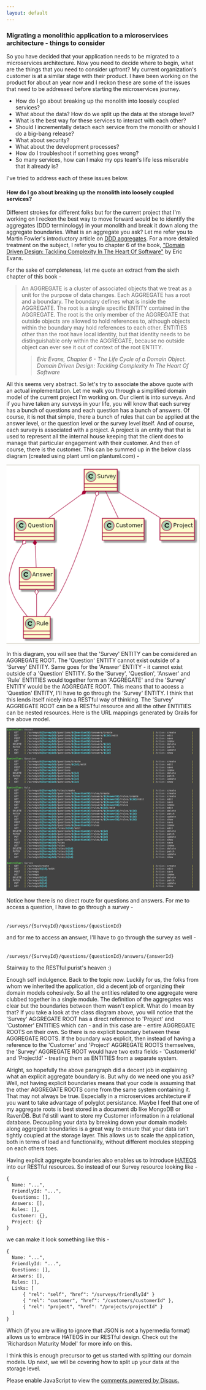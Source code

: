 ```yaml
---
layout: default
---
```


### Migrating a monolithic application to a microservices architecture - things to consider
So you have decided that your application needs to be migrated to a microservices architecture. Now you need to decide where to begin, what are the things that you need to consider upfront? My current organization's customer is at a similar stage with their product. I have been working on the product for about an year now and I reckon these are some of the issues that need to be addressed before starting the microservices journey.

* How do I go about breaking up the monolith into loosely coupled services?
* What about the data? How do we split up the data at the storage level?
* What is the best way for these services to interact with each other?
* Should I incrementally detach each service from the monolith or should I do a big-bang release?
* What about security?
* What about the development processes?
* How do I troubleshoot if something goes wrong?
* So many services, how can I make my ops team's life less miserable that it already is?

I've tried to address each of these issues below.

#### How do I go about breaking up the monolith into loosely coupled services?

Different strokes for different folks but for the current project that I'm working on I reckon the best way to move forward would be to identify the aggregates (DDD terminology) in your monolith and break it down along the aggregate boundaries. What is an aggregate you ask? Let me refer you to Martin Fowler's introductory article on [DDD aggregates](http://martinfowler.com/bliki/DDD_Aggregate.html). For a more detailed treatment on the subject, I refer you to chapter 6 of the book, ["Domain Driven Design: Tackling Complexity In The Heart Of Software"](http://www.amazon.com/Domain-Driven-Design-Tackling-Complexity-Software/dp/0321125215/) by Eric Evans.

For the sake of completeness, let me quote an extract from the sixth chapter of this book -

> An AGGREGATE is a cluster of associated objects that we treat as a unit for the purpose of data changes. Each AGGREGATE has a root and a boundary. The boundary defines what is inside the AGGREGATE. The root is a single specific ENTITY contained in the AGGREGATE. The root is the only member of the AGGREGATE that outside objects are allowed to hold references to, although objects within the boundary may hold references to each other. ENTITIES other than the root have local identity, but that identity needs to be distinguishable only within the AGGREGATE, because no outside object can ever see it out of context of the root ENTITY.
>
>> <cite>Eric Evans, Chapter 6 - The Life Cycle of a Domain Object. Domain Driven Design: Tackling Complexity In The Heart Of Software</cite>

All this seems very abstract. So let's try to associate the above quote with an actual implementation. Let me walk you through a simplified domain model of the current project I'm working on. Our client is into surveys. And if you have taken any surveys in your life, you will know that each survey has a bunch of questions and each question has a bunch of answers. Of course, it is not that simple, there a bunch of rules that can be applied at the answer level, or the question level or the survey level itself. And of course, each survey is associated with a project. A project is an entity that that is used to represent all the internal house keeping that the client does to manage that particular engagement with their customer. And then of course, there is the customer. This can be summed up in the below class diagram (created using plant uml on plantuml.com) -

![Sample Aggregates](/images/migrating-monolith-to-microservices/aggregates-sample.png)

In this diagram, you will see that the 'Survey' ENTITY can be considered an AGGREGATE ROOT. The 'Question' ENTITY cannot exist outside of a 'Survey' ENTITY. Same goes for the 'Answer' ENTITY - it cannot exist outside of a 'Question' ENTITY. So the 'Survey', 'Question', 'Answer' and 'Rule' ENTITIES would together form an 'AGGREGATE' and the 'Survey' ENTITY would be the AGGREGATE ROOT. This means that to access a 'Question' ENTITY, I'll have to go through the 'Survey' ENTITY. I think that this lends itself nicely into a RESTful way of thinking. The 'Survey' AGGREGATE ROOT can be a RESTful resource and all the other ENTITIES can be nested resources. Here is the URL mappings generated by Grails for the above model.

![Aggregates lend themselves nicely to RESTful way of thinking.](/images/migrating-monolith-to-microservices/aggregates-urlmappings.png)

Notice how there is no direct route for questions and answers. For me to access a question, I have to go through a survey -

<code>
/surveys/{SurveyId}/questions/{questionId}
</code>

and for me to access an answer, I'll have to go through the survey as well -

<code>
/surveys/{SurveyId}/questions/{questionId}/answers/{answerId}
</code>

Stairway to the RESTful purist's heaven :)

Enough self indulgence. Back to the topic now. Luckily for us, the folks from whom we inherited the application, did a decent job of organizing their domain models cohesively. So all the entities related to one aggregate were clubbed together in a single module. The definition of the aggregates was clear but the boundaries between them wasn't explicit. What do I mean by that? If you take a look at the class diagram above, you will notice that the 'Survey' AGGREGATE ROOT has a direct reference to 'Project' and 'Customer' ENTITIES which can  - and in this case are - entire AGGREGATE ROOTS on their own. So there is no explicit boundary between these AGGREGATE ROOTS. If the boundary was explicit, then instead of having a reference to the 'Customer' and 'Project' AGGREGATE ROOTS themselves, the 'Survey' AGGREGATE ROOT would have two extra fields - 'CustomerId' and 'ProjectId' - treating them as ENTITIES from a separate system.

Alright, so hopefully the above paragraph did a decent job in explaining what an explicit aggregate boundary is. But why do we need one you ask? Well, not having explicit boundaries means that your code is assuming that the other AGGREGATE ROOTS come from the same system containing it. That may not always be true. Especially in a microservices architecture if you want to take advantage of polyglot persistance. Maybe I feel that one of my aggregate roots is best stored in a document db like MongoDB or RavenDB. But I'd still want to store my Customer information in a relational database. Decoupling your data by breaking down your domain models along aggregate boundaries is a great way to ensure that your data isn't tightly coupled at the storage layer. This allows us to scale the application, both in terms of load and functionality, without different modules stepping on each others toes.

Having explicit aggregate boundaries also enables us to introduce [HATEOS](https://en.wikipedia.org/wiki/HATEOAS) into our RESTful resources. So instead of our Survey resource looking like -

~~~
{
  Name: "...",
  FriendlyId: "...",
  Questions: [],
  Answers: [],
  Rules: [],
  Customer: {},
  Project: {}  
}
~~~

we can make it look something like this -

~~~
{
  Name: "...",
  FriendlyId: "...",
  Questions: [],
  Answers: [],
  Rules: [],
  Links: [
      { "rel": "self", "href": "/surveys/friendlyId" }
      { "rel": "customer", "href": "/customers/customerId" },
      { "rel": "project", "href": "/projects/projectId" }
  ]
}
~~~

Which (if you are willing to ignore that JSON is not a hypermedia format) allows us to embrace HATEOS in our RESTful design. Check out the 'Richardson Maturity Model' for more info on this.

I think this is enough precursor to get us started with splitting our domain models. Up next, we will be covering how to split up your data at the storage level.

<div id="disqus_thread"></div>
<script>
    var disqus_config = function () {
        this.page.url = 'blogswazzaio';  // Replace PAGE_URL with your page's canonical URL variable
        this.page.identifier = "{{ page.url }}"; // Replace PAGE_IDENTIFIER with your page's unique identifier variable
    };
    (function() {  // DON'T EDIT BELOW THIS LINE
        var d = document, s = d.createElement('script');

        s.src = '//blogswazzaio.disqus.com/embed.js';

        s.setAttribute('data-timestamp', +new Date());
        (d.head || d.body).appendChild(s);
    })();
</script>
<noscript>
  Please enable JavaScript to view the <a href="https://disqus.com/?ref_noscript" rel="nofollow">comments powered by Disqus.</a>
</noscript>
